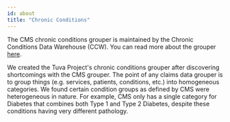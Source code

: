 ```yaml
---
id: about
title: "Chronic Conditions"
---
```


The CMS chronic conditions grouper is maintained by the Chronic Conditions Data Warehouse (CCW).  You can read more about the grouper [here](https://www2.ccwdata.org/web/guest/condition-categories).  

We created the Tuva Project's chronic conditions grouper after discovering shortcomings with the CMS grouper.  The point of any claims data grouper is to group things (e.g. services, patients, conditions, etc.) into homogeneous categories.  We found certain condition groups as defined by CMS were heterogeneous in nature.  For example, CMS only has a single category for Diabetes that combines both Type 1 and Type 2 Diabetes, despite these conditions having very different pathology.
